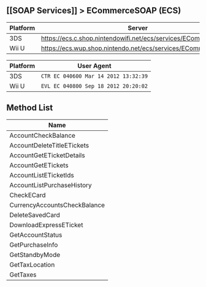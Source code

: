 ## [[SOAP Services]] > ECommerceSOAP (ECS)

| Platform | Server |
| --- | --- |
| 3DS | https://ecs.c.shop.nintendowifi.net/ecs/services/ECommerceSOAP |
| Wii U | https://ecs.wup.shop.nintendo.net/ecs/services/ECommerceSOAP |

| Platform | User Agent |
| --- | --- |
| 3DS | `CTR EC 040600 Mar 14 2012 13:32:39` |
| Wii U | `EVL EC 040800 Sep 18 2012 20:20:02` |

## Method List
| Name |
| --- |
| AccountCheckBalance |
| AccountDeleteTitleETickets |
| AccountGetETicketDetails |
| AccountGetETickets |
| AccountListETicketIds |
| AccountListPurchaseHistory |
| CheckECard |
| CurrencyAccountsCheckBalance |
| DeleteSavedCard |
| DownloadExpressETicket |
| GetAccountStatus |
| GetPurchaseInfo |
| GetStandbyMode |
| GetTaxLocation |
| GetTaxes |